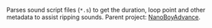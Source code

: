 Parses sound script files (`*.s`) to get the duration, loop point and other metadata to assist ripping sounds.
Parent project: [NanoBoyAdvance](https://github.com/ComplexRobot/NanoBoyAdvance/tree/audio-extract).